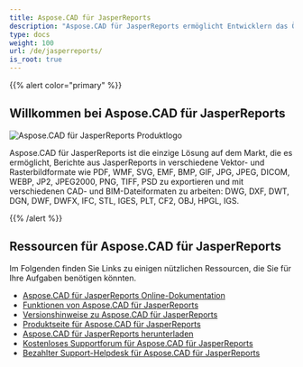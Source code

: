 ```yaml
---
title: Aspose.CAD für JasperReports
description: "Aspose.CAD für JasperReports ermöglicht Entwicklern das Öffnen, Lesen und Verarbeiten von AutoCAD DWG, DXF, DWT und anderen CAD- und BIM-Dateiformaten wie: DGN, DWF, DWFX, IFC, STL, IGES, PLT, CF2, OBJ, HPGL, IGS."
type: docs
weight: 100
url: /de/jasperreports/
is_root: true
---
```


{{% alert color="primary" %}}

## **Willkommen bei Aspose.CAD für JasperReports**

![Aspose.CAD für JasperReports Produktlogo](home_3.png)

Aspose.CAD für JasperReports ist die einzige Lösung auf dem Markt, die es ermöglicht, Berichte aus JasperReports in verschiedene Vektor- und Rasterbildformate wie PDF, WMF, SVG, EMF, BMP, GIF, JPG, JPEG, DICOM, WEBP, JP2, JPEG2000, PNG, TIFF, PSD zu exportieren und mit verschiedenen CAD- und BIM-Dateiformaten zu arbeiten: DWG, DXF, DWT, DGN, DWF, DWFX, IFC, STL, IGES, PLT, CF2, OBJ, HPGL, IGS.

{{% /alert %}}

## **Ressourcen für Aspose.CAD für JasperReports**

Im Folgenden finden Sie Links zu einigen nützlichen Ressourcen, die Sie für Ihre Aufgaben benötigen könnten.

- [Aspose.CAD für JasperReports Online-Dokumentation](/de/cad/jasperreports/)
- [Funktionen von Aspose.CAD für JasperReports](/de/cad/jasperreports/features-overview/)
- [Versionshinweise zu Aspose.CAD für JasperReports](https://releases.aspose.com/cad/jasperreports/release-notes/)
- [Produktseite für Aspose.CAD für JasperReports](https://products.aspose.com/cad/jasperreports/)
- [Aspose.CAD für JasperReports herunterladen](https://downloads.aspose.com/cad/jasperreports)
- [Kostenloses Supportforum für Aspose.CAD für JasperReports](https://forum.aspose.com/c/cad/19)
- [Bezahlter Support-Helpdesk für Aspose.CAD für JasperReports](https://helpdesk.aspose.com/)
